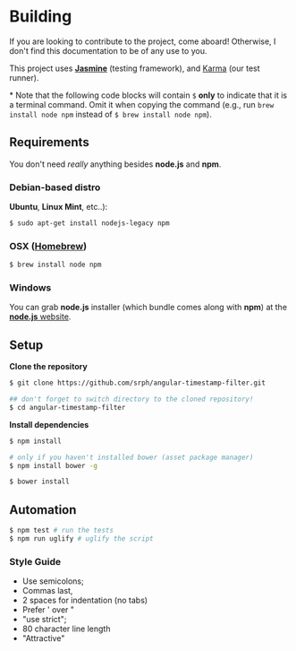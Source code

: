 # Building

If you are looking to contribute to the project, come aboard! Otherwise, I don't find this documentation to be of any use to you.

This project uses [**Jasmine**](http://jasmine.github.io/edge/introduction.html) (testing framework), and [Karma](karma-runner.github.io) (our test runner).

\* Note that the following code blocks will contain `$` **only** to indicate that it is a terminal command. Omit it when copying the command (e.g., run `brew install node npm` instead of `$ brew install node npm`).

## Requirements

You don't need *really* anything besides **node.js** and **npm**.

### Debian-based distro

**Ubuntu**, **Linux Mint**, etc..):

```bash
$ sudo apt-get install nodejs-legacy npm
```

### OSX ([Homebrew](https://github.com/homebrew/homebrew/))

```bash
$ brew install node npm
```

### Windows

You can grab **node.js** installer (which bundle comes along with **npm**) at the [**node.js** website](https://nodejs.org).

## Setup

**Clone the repository**

```bash
$ git clone https://github.com/srph/angular-timestamp-filter.git

## don't forget to switch directory to the cloned repository!
$ cd angular-timestamp-filter
```

**Install dependencies**

```bash
$ npm install

# only if you haven't installed bower (asset package manager)
$ npm install bower -g

$ bower install
```

## Automation

```bash
$ npm test # run the tests
$ npm run uglify # uglify the script
```

### Style Guide

- Use semicolons;
- Commas last,
- 2 spaces for indentation (no tabs)
- Prefer ' over "
- "use strict";
- 80 character line length
- "Attractive"